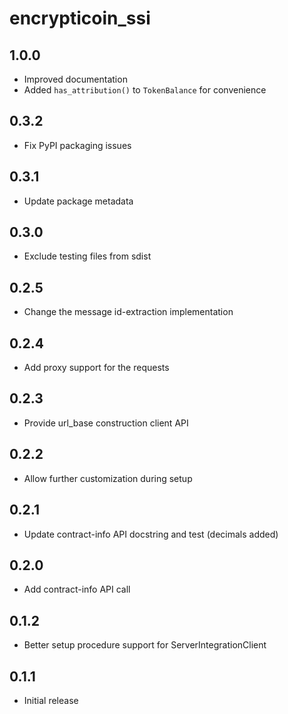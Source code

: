 # encrypticoin_ssi

## 1.0.0
- Improved documentation
- Added `has_attribution()` to `TokenBalance` for convenience

## 0.3.2
- Fix PyPI packaging issues

## 0.3.1
- Update package metadata

## 0.3.0
- Exclude testing files from sdist

## 0.2.5
- Change the message id-extraction implementation

## 0.2.4
- Add proxy support for the requests

## 0.2.3
- Provide url_base construction client API

## 0.2.2
- Allow further customization during setup

## 0.2.1
- Update contract-info API docstring and test (decimals added)

## 0.2.0
- Add contract-info API call

## 0.1.2
- Better setup procedure support for ServerIntegrationClient

## 0.1.1
- Initial release
